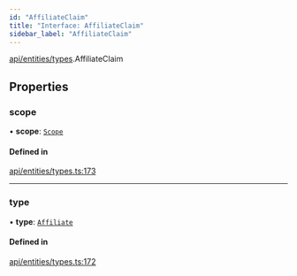 ```yaml
---
id: "AffiliateClaim"
title: "Interface: AffiliateClaim"
sidebar_label: "AffiliateClaim"
---
```


[api/entities/types](../../../../../modules/API/Entities/Types/Types.md).AffiliateClaim

## Properties

### scope

• **scope**: [`Scope`](../Scope/Scope.md)

#### Defined in

[api/entities/types.ts:173](https://github.com/PolymeshAssociation/polymesh-sdk/blob/fedc4714f/src/api/entities/types.ts#L173)

___

### type

• **type**: [`Affiliate`](../../../../../enums/API/Entities/Types/ClaimType/ClaimType.md#affiliate)

#### Defined in

[api/entities/types.ts:172](https://github.com/PolymeshAssociation/polymesh-sdk/blob/fedc4714f/src/api/entities/types.ts#L172)
